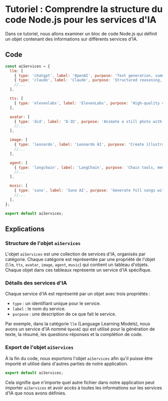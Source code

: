 # Tutoriel : Comprendre la structure du code Node.js pour les services d'IA

Dans ce tutoriel, nous allons examiner un bloc de code Node.js qui définit un objet contenant des informations sur différents services d'IA. 

## Code

```js
const aiServices = {
  llm: [
    { type: 'chatgpt', label: 'OpenAI', purpose: 'Text generation, summarization, Q&A, code completion' },
    { type: 'claude', label: 'Claude', purpose: 'Structured reasoning, content writing, safe dialogue' },
    //...
  ],

  tts: [
    { type: 'elevenlabs', label: 'ElevenLabs', purpose: 'High-quality voice synthesis from text, multilingual' },
  ],

  avatar: [
    { type: 'did', label: 'D-ID', purpose: 'Animate a still photo with audio or text' },
    //...
  ],

  image: [
    { type: 'leonardo', label: 'Leonardo AI', purpose: 'Create illustrations, concept art and product visuals' },
    //...
  ],

  agent: [
    { type: 'langchain', label: 'LangChain', purpose: 'Chain tools, memory, and LLMs into intelligent agents' },
    //...
  ],

  music: [
    { type: 'suno', label: 'Suno AI', purpose: 'Generate full songs with lyrics, melody, and vocals' },
    //...
  ],
};

export default aiServices;
```

## Explications

### Structure de l'objet `aiServices`

L'objet `aiServices` est une collection de services d'IA, organisés par catégorie. Chaque catégorie est représentée par une propriété de l'objet (`llm`, `tts`, `avatar`, `image`, `agent`, `music`) qui contient un tableau d'objets. Chaque objet dans ces tableaux représente un service d'IA spécifique.

### Détails des services d'IA

Chaque service d'IA est représenté par un objet avec trois propriétés :

- `type` : un identifiant unique pour le service.
- `label` : le nom du service.
- `purpose` : une description de ce que fait le service.

Par exemple, dans la catégorie `llm` (Language Learning Models), nous avons un service d'IA nommé `OpenAI` qui est utilisé pour la génération de texte, la résumé, les questions-réponses et la complétion de code.

### Export de l'objet `aiServices`

À la fin du code, nous exportons l'objet `aiServices` afin qu'il puisse être importé et utilisé dans d'autres parties de notre application.

```js
export default aiServices;
```

Cela signifie que n'importe quel autre fichier dans notre application peut importer `aiServices` et avoir accès à toutes les informations sur les services d'IA que nous avons définies.
